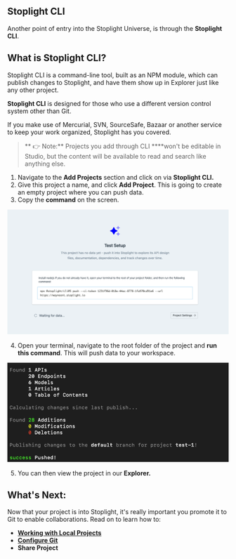 ## Stoplight CLI

Another point of entry into the Stoplight Universe, is through the **Stoplight CLI**. 

## What is Stoplight CLI?

Stoplight CLI is a command-line tool, built as an NPM module, which can publish changes to Stoplight, and have them show up in Explorer just like any other project. 

**Stoplight CLI** is designed for those who use a different version control system other than Git. 

If you make use of Mercurial, SVN, SourceSafe, Bazaar or another service to keep your work organized, Stoplight has you covered.

> ** 👉 Note:** Projects you add through CLI ****won't be editable in Studio, but the content will be available to read and search like anything else. 

1. Navigate to the **Add Projects** section and click on via **Stoplight CLI.**
2. Give this project a name, and click **Add Project**. This is going to create an empty project where you can  push data.
3. Copy the **command** on the screen.

![Stoplight CLI](../assets/images/CLI1.png)

4.  Open your terminal, navigate to the root folder of the project and **run this command**. This will push data to your workspace. 

![Stoplight CLI](../assets/images/CLI2.png)

5. You can then view the project in our **Explorer.**

## What's Next:

Now that your project is into Stoplight, it's really important you promote it to Git to enable collaborations. Read on to learn how to: 

- **[Working with Local Projects](../8.-projects/Local-Projects.md)**
- **[Configure Git](2.-workspaces/b.Stoplight-CLI.md)**
- **Share Project**